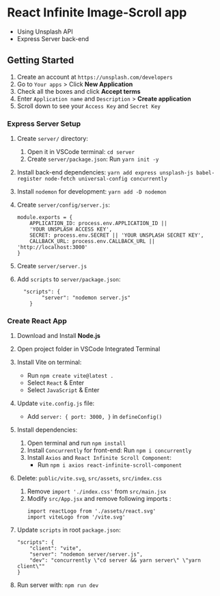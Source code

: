 # React Infinite Image-Scroll app

- Using Unsplash API
- Express Server back-end


## Getting Started 

1. Create an account at `https://unsplash.com/developers`
2. Go to `Your apps` > Click **New Application**
3. Check all the boxes and click **Accept terms**
4. Enter `Application name` and `Description` > **Create application**   
5. Scroll down to see your `Access Key` and `Secret Key`


### Express Server Setup

1. Create `server/` directory:
    1. Open it in VSCode terminal: `cd server`
    2. Create `server/package.json`: Run `yarn init -y`

2. Install back-end dependencies: 
    `yarn add express unsplash-js babel-register node-fetch universal-config concurrently`

3. Install `nodemon` for development: `yarn add -D nodemon`

4. Create `server/config/server.js`:
    ```
    module.exports = {
        APPLICATION_ID: process.env.APPLICATION_ID ||
        'YOUR UNSPLASH ACCESS KEY',
        SECRET: process.env.SECRET || 'YOUR UNSPLASH SECRET KEY',
        CALLBACK_URL: process.env.CALLBACK_URL || 'http://localhost:3000'
    }
    ```
5. Create `server/server.js`

6. Add `scripts` to `server/package.json`:
    ```
      "scripts": {
            "server": "nodemon server.js"
        }
    ```

### Create React App

1. Download and Install **Node.js**
2. Open project folder in VSCode Integrated Terminal

3. Install Vite on terminal:
    - Run `npm create vite@latest .`
    - Select `React` & Enter
    - Select `JavaScript` & Enter

4. Update `vite.config.js` file:
    - Add `server: { port: 3000, }` in `defineConfig()`

5. Install dependencies:
    1. Open terminal and run `npm install`
    2. Install `Concurrently` for front-end: Run `npm i concurrently`
    3. Install `Axios` and `React Infinite Scroll Component`:
        - Run `npm i axios react-infinite-scroll-component`

6. Delete: `public/vite.svg`, `src/assets`, `src/index.css`
    1. Remove `import './index.css'` from `src/main.jsx`
    2. Modify `src/App.jsx` and remove following imports :
        ```
        import reactLogo from './assets/react.svg'
        import viteLogo from '/vite.svg'
        ```

7. Update `scripts` in root `package.json`:
    ```
    "scripts": {
        "client": "vite",
        "server": "nodemon server/server.js",
        "dev": "concurrently \"cd server && yarn server\" \"yarn client\""
    }
    ```
8. Run server with: `npm run dev`



